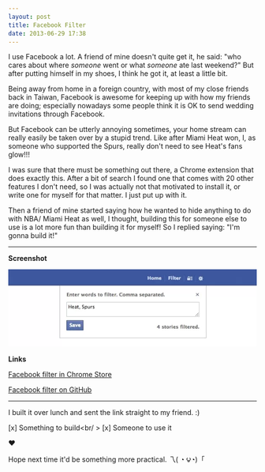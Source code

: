 ```yaml
---
layout: post
title: Facebook Filter
date: 2013-06-29 17:38
---
```


I use Facebook a lot. A friend of mine doesn't quite get it, he said: "who cares about where _someone_ went or what _someone_ ate last weekend?" But after putting himself in my shoes, I think he got it, at least a little bit.

Being away from home in a foreign country, with most of my close friends back in Taiwan, Facebook is awesome for keeping up with how my friends are doing; especially nowadays some people think it is OK to send wedding invitations through Facebook.

But Facebook can be utterly annoying sometimes, your home stream can really easily be taken over by a stupid trend. Like after Miami Heat won, I, as someone who supported the Spurs, really don't need to see Heat's fans glow!!!

I was sure that there must be something out there, a Chrome extension that does exactly this. After a bit of search I found one that comes with 20 other features I don't need, so I was actually not that motivated to install it, or write one for myself for that matter. I just put up with it. 

Then a friend of mine started saying how he wanted to hide anything to do with NBA/ Miami Heat as well, I thought, building this for someone else to use is a lot more fun than building it for myself! So I replied saying: "I'm gonna build it!"

---

**Screenshot**

![](/images/13063001.png)

**Links**

<a href="https://chrome.google.com/webstore/detail/filter/ongmpdiioadbiooegapnhbfglmaacpcd" class="big-button green">Facebook filter in Chrome Store</a>

<a href="https://github.com/muan/filter" class="big-button red">Facebook filter on GitHub</a>

---

I built it over lunch and sent the link straight to my friend. :)

[x] Something to build<br/ >
[x] Someone to use it

♥

Hope next time it'd be something more practical. 乁( ◔ ౪◔)「 